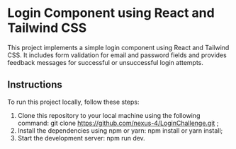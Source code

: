 # Login Component using React and Tailwind CSS

This project implements a simple login component using React and Tailwind CSS. It includes form validation for email and password fields and provides feedback messages for successful or unsuccessful login attempts.

## Instructions

To run this project locally, follow these steps:

1. Clone this repository to your local machine using the following command: git clone https://github.com/nexus-4/LoginChallenge.git ;
2. Install the dependencies using npm or yarn: npm install or yarn install;
3. Start the development server: npm run dev.

